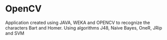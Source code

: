 # OpenCV
Application created using JAVA, WEKA and OPENCV to recognize the characters Bart and Homer. Using algorithms J48, Naive Bayes, OneR, JRip and SVM
